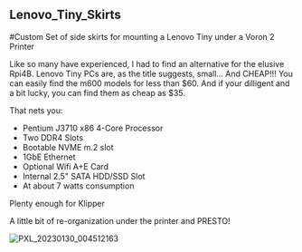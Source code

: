 ## Lenovo_Tiny_Skirts
#Custom Set of side skirts for mounting a Lenovo Tiny under a Voron 2 Printer

Like so many have experienced, I had to find an alternative for the elusive Rpi4B.
Lenovo Tiny PCs are, as the title suggests, small... And CHEAP!!!
You can easily find the m600 models for less than $60. And if your dilligent and a bit lucky,
you can find them as cheap as $35.

That nets you:
 - Pentium J3710 x86 4-Core Processor
 - Two DDR4 Slots 
 - Bootable NVME m.2 slot
 - 1GbE Ethernet
 - Optional Wifi A+E Card
 - Internal 2.5" SATA HDD/SSD Slot
 - At about 7 watts consumption
 
Plenty enough for Klipper

A little bit of re-organization under the printer and PRESTO!

![PXL_20230130_004512163](https://user-images.githubusercontent.com/60618729/215367288-0fd9b07a-acd3-474d-95cc-f786b0c4ad9d.jpg)
